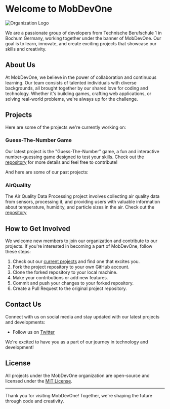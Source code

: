 # Welcome to MobDevOne

![Organization Logo](mobdevone.jpeg) <!-- Replace with your organization's logo -->

We are a passionate group of developers from Technische Berufschule 1 in Bochum Germany, working together under the banner of MobDevOne. Our goal is to learn, innovate, and create exciting projects that showcase our skills and creativity.

## About Us

At MobDevOne, we believe in the power of collaboration and continuous learning. Our team consists of talented individuals with diverse backgrounds, all brought together by our shared love for coding and technology. Whether it's building games, crafting web applications, or solving real-world problems, we're always up for the challenge.

## Projects

Here are some of the projects we're currently working on:

### Guess-The-Number Game

Our latest project is the "Guess-The-Number" game, a fun and interactive number-guessing game designed to test your skills. Check out the [repository](https://github.com/MobDevOne/guess-the-number) for more details and feel free to contribute!

And here are some of our past projects:

### AirQuality

The Air Quality Data Processing project involves collecting air quality data from sensors, processing it, and providing users with valuable information about temperature, humidity, and particle sizes in the air. Check out the [repository](https://github.com/MobDevOne/AirQuality)

## How to Get Involved

We welcome new members to join our organization and contribute to our projects. If you're interested in becoming a part of MobDevOne, follow these steps:

1. Check out our [current projects](https://github.com/MobDevOne) and find one that excites you.
2. Fork the project repository to your own GitHub account.
3. Clone the forked repository to your local machine.
4. Make your contributions or add new features.
5. Commit and push your changes to your forked repository.
6. Create a Pull Request to the original project repository.

## Contact Us

Connect with us on social media and stay updated with our latest projects and developments:

- Follow us on [Twitter](https://twitter.com/MobDevOne)

We're excited to have you as a part of our journey in technology and development!

## License

All projects under the MobDevOne organization are open-source and licensed under the [MIT License](LICENSE).

---

Thank you for visiting MobDevOne! Together, we're shaping the future through code and creativity.
